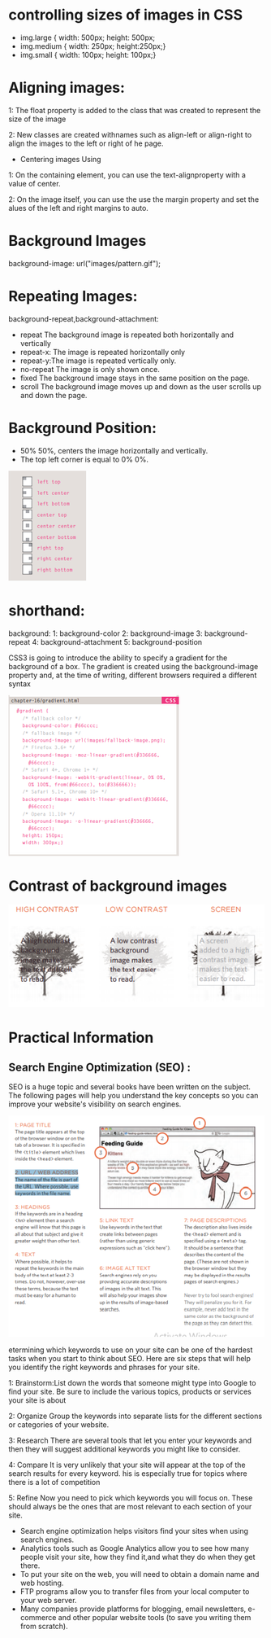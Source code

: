 # controlling sizes of images in CSS
* img.large { width: 500px; height: 500px; 
* img.medium { width: 250px; height:250px;}
* img.small { width: 100px; height: 100px;}

# Aligning images:
 1: The float property is added to the class that was created to represent the size of the image

 2: New classes are created withnames such as align-left or align-right to align the images to the left or right of he page. 

 * Centering images Using

1: On the containing element, you can use the text-alignproperty with a value of center.

2: On the image itself, you can use the use the margin property and set the alues of the left and right margins to auto.

# Background Images
background-image: url("images/pattern.gif");

# Repeating Images:
background-repeat,background-attachment:
* repeat The background image is
repeated both horizontally and vertically 
* repeat-x: The image is repeated horizontally only 
* repeat-y:The image is repeated vertically only.
* no-repeat The image is only shown once.
* fixed The background image stays in the same position on the page.
* scroll
The background image moves up and down as the user scrolls up and down the page.

# Background Position:

* 50% 50%, centers the image horizontally and vertically.
 * The top left corner is equal to 0% 0%. 


![](r111.PNG)

# shorthand: 
background:
1: background-color
2: background-image
3: background-repeat
4: background-attachment
5: background-position

CSS3 is going to introduce the ability to specify a gradient for the background of a box. The gradient is created using the background-image property and, at the time of writing, different browsers required a different syntax

![](r112.PNG)

# Contrast of background images


![](r113.PNG)


# Practical Information


## Search Engine Optimization (SEO) :

SEO is a huge topic and several books have been written on the subject. The following pages will help you understand the key concepts so you can improve your website's visibility on search engines.


![](r114.PNG)


etermining which keywords to use on your site can be one of the hardest tasks when you start to think about SEO. Here are six steps that will help you identify the right keywords and phrases for your site.

1: Brainstorm:List down the words that someone might type into Google to find your site. Be sure to include the various topics, products or services your site is about

2: Organize Group the keywords into separate lists for the different sections or categories of your website.

3: Research There are several tools that let you enter your keywords and then they will suggest additional keywords you might like to consider.

4: Compare It is very unlikely that your site will appear at the top of 
the search results for every keyword. his is especially true for topics where there is a lot of competition


5: Refine Now you need to pick which keywords you will focus on. These should always be the ones that are most relevant to each section of your site.


* Search engine optimization helps visitors find your sites when using search engines.
* Analytics tools such as Google Analytics allow you to see how many people visit your site, how they find it,and what they do when they get there.
* To put your site on the web, you will need to obtain a domain name and web hosting.
* FTP programs allow you to transfer files from your local computer to your web server.
* Many companies provide platforms for blogging, email newsletters, e-commerce and other popular website tools (to save you writing them from scratch).